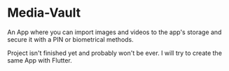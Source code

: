 # Media-Vault
An App where you can import images and videos to the app's storage and secure it with a PIN or biometrical methods.

Project isn't finished yet and probably won't be ever. I will try to create the same App with Flutter.
